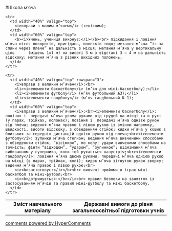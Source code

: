 <div id="hypercomments_widget" class="js-hypercomments-widget invisible"></div>

#Школа м’яча

<table>
  <body>
    <tr>
      <td width="40%" align="center">
        <b>Зміст навчального матеріалу</b>
      </td>
      <td width="60%" align="center" valign="top">
        <b>Державні вимоги до рівня загальноосвітньої підготовки учнів</b>
      </td>
    </tr>

    <tr>
      <td width="40%" valign="top">
        <i>вправи з малим м’ячем</i> (тенісним);
      </td>
      <td width="60%" valign="top">
        <b><i>Учень, учениця виконує:</i></b><br> підкидання і ловіння м’яча після поворотів, присідань, оплесків тощо; метання м’яча “із-за спини через плече” на дальність з місця; метання м’яча у вертикальну    ціль      (мішень 1х1 м) на висоті 3 м з відстані 3 – 4 м на дальність відскоку; метання м’яча з різних вихідних положень;
      </td>
    </tr>

    <tr>
      <td width="40%" valign="top" rowspan="3">
        <i>вправи з великим м’ячем</i>:<br>
        <li><i>елементи баскетболу</i> (м’яч для міні-баскетболу);</li>
        <li><i>елементи футболу</i> (м’яч футбольний №3);</li>
        <li><i>елементи гандболу</i> (м’яч гандбольний № 1);
      </td>
      <td width="60%" valign="top">
        <i>вправи з великим м’ячем</i>:<br><i>елементи баскетболу</i>: ловіння і  передачі м’яча двома руками від грудей на місці та в русі (у парах, трійках, колонах); ловіння і  передачі м’яча однією рукою від плеча; ведення м’яча правою і лівою рукою із зміною напрямку, швидкості, висоти відскоку, з обведенням стійок; кидки м’яча у кошик з близьких та середніх дистанцій однією рукою від плеча;<br><i>елементи футболу</i>: зупинки м’яча стегном; ведення м’яча вивченими способами з обведенням стійок, “вісімкою”, по колу; удари вивченими способами на точність; фінти “відходом”, “ударом”, “зупинкою”; віднімання м’яча вибиванням у суперника, коли той рухається назустріч;<br><i>елементи гандболу</i>: ловіння м’яча двома руками; передачі м’яча однією рукою на місці (в парах, трійках, колі); кидок м’яча зігнутою рукою зверху; ведення м’яча правою і лівою рукою;<br>
        <i><b>застосовує:</i></b><br> вивчені прийоми в іграх міні-баскетбол та міні-футбол;<br>
        <i><b>дотримується:</b></i><br> правил безпеки на заняттях із застосуванням м’ячів та правил міні-футболу та міні баскетболу. 
      </td>
    </tr>
  </body>
</table>

<div class="js-hypercomments-container">
    <a href="http://hypercomments.com" class="hc-link" title="comments widget">comments powered by HyperComments</a>
</div>